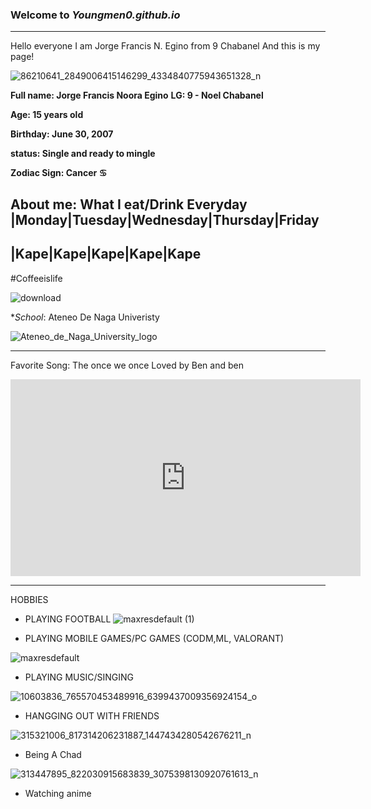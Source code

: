 
### Welcome to *Youngmen0.github.io* 
--------------
Hello everyone I am Jorge Francis N. Egino from 9 Chabanel And this is my page!




![86210641_2849006415146299_4334840775943651328_n](https://user-images.githubusercontent.com/118236253/203199472-04cd1e3f-f74d-4ab5-9784-2bb5cf1a97b7.jpg)

**Full name: Jorge Francis Noora Egino**
**LG: 9 - Noel Chabanel**

**Age: 15 years old**

**Birthday: June 30, 2007**

**status: Single and ready to mingle**

**Zodiac Sign: Cancer ♋**

About me:
What I eat/Drink Everyday
|Monday|Tuesday|Wednesday|Thursday|Friday
-----------------------------------------
|Kape|Kape|Kape|Kape|Kape
-----------------------------------------
#Coffeeislife

![download](https://user-images.githubusercontent.com/118236253/203209861-551f4a78-f21c-4c9f-bd1f-e1fd9407ade2.png)


**School*: Ateneo De Naga Univeristy


![Ateneo_de_Naga_University_logo](https://user-images.githubusercontent.com/118236253/203206455-ddacb7b4-7ea6-4d2f-9cfc-627c2732795e.png)


----------------------
Favorite Song: The once we once Loved by Ben and ben

<iframe width="560" height="315" src="https://www.youtube.com/embed/xifzlRqt0qo" title="YouTube video player" frameborder="0" allow="accelerometer; autoplay; clipboard-write; encrypted-media; gyroscope; picture-in-picture" allowfullscreen></iframe>

-----------------------------------

HOBBIES
- PLAYING FOOTBALL
![maxresdefault (1)](https://user-images.githubusercontent.com/118236253/203209491-4b155e8d-dbca-4db5-90fe-6c00fbd3bad9.jpg)


- PLAYING MOBILE GAMES/PC GAMES (CODM,ML, VALORANT)

![maxresdefault](https://user-images.githubusercontent.com/118236253/203209231-2a1a6ec7-9168-421d-82f6-6009de1d4091.jpg)


- PLAYING MUSIC/SINGING

![10603836_765570453489916_6399437009356924154_o](https://user-images.githubusercontent.com/118236253/203209110-a94c7fa1-0eab-48cd-99e3-9b8ef9f7284a.jpg)


- HANGGING OUT WITH FRIENDS

![315321006_817314206231887_1447434280542676211_n](https://user-images.githubusercontent.com/118236253/203208928-de88546e-d7d2-4402-8ffb-3686f83cf2b2.jpg)


- Being A Chad

![313447895_822030915683839_3075398130920761613_n](https://user-images.githubusercontent.com/118236253/203208309-e3241c2e-9b9d-4a65-95ea-ca66c3a91b99.png)
- Watching anime




